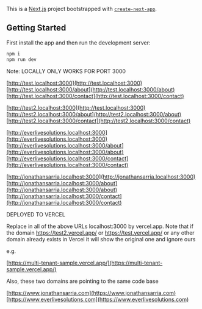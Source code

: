 This is a [Next.js](https://nextjs.org/) project bootstrapped with [`create-next-app`](https://github.com/vercel/next.js/tree/canary/packages/create-next-app).

## Getting Started

First install the app and then run the development server:

```bash
npm i
npm run dev
```
Note: LOCALLY ONLY WORKS FOR PORT 3000

[http://test.localhost:3000](http://test.localhost:3000)<br/>
[http://test.localhost:3000/about](http://test.localhost:3000/about)<br/>
[http://test.localhost:3000/contact](http://test.localhost:3000/contact)

[http://test2.localhost:3000](http://test.localhost:3000)<br/>
[http://test2.localhost:3000/about](http://test2.localhost:3000/about)<br/>
[http://test2.localhost:3000/contact](http://test2.localhost:3000/contact)

[http://everlivesolutions.localhost:3000](http://everlivesolutions.localhost:3000)<br/>
[http://everlivesolutions.localhost:3000/about](http://everlivesolutions.localhost:3000/about)<br/>
[http://everlivesolutions.localhost:3000/contact](http://everlivesolutions.localhost:3000/contact)

[http://jonathansarria.localhost:3000](http://jonathansarria.localhost:3000)<br/>
[http://jonathansarria.localhost:3000/about](http://jonathansarria.localhost:3000/about)<br/>
[http://jonathansarria.localhost:3000/contact](http://jonathansarria.localhost:3000/contact)

DEPLOYED TO VERCEL

Replace in all of the above URLs localhost:3000 by vercel.app. Note that if the domain https://test2.vercel.app/ or https://test.vercel.app/ or any other domain already exists in Vercel it will show the original one and ignore ours

e.g.

[https://multi-tenant-sample.vercel.app/](https://multi-tenant-sample.vercel.app/)<br/>

Also, these two domains are pointing to the same code base

[https://www.jonathansarria.com](https://www.jonathansarria.com)<br/>
[https://www.everlivesolutions.com](https://www.everlivesolutions.com)<br/>

